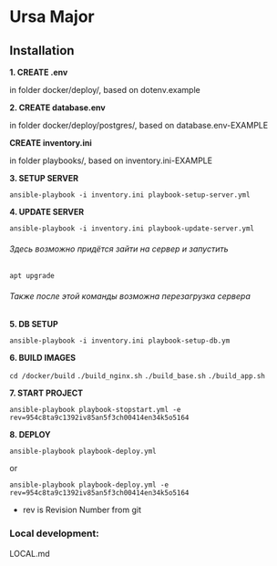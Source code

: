 # Ursa Major

## Installation

**1. CREATE .env**

in folder docker/deploy/, based on dotenv.example

**2. CREATE database.env** 

in folder docker/deploy/postgres/, based on database.env-EXAMPLE

**CREATE inventory.ini** 

in folder playbooks/, based on inventory.ini-EXAMPLE

**3. SETUP SERVER** 

`ansible-playbook -i inventory.ini playbook-setup-server.yml`

**4. UPDATE SERVER** 

`ansible-playbook -i inventory.ini playbook-update-server.yml`

###### Здесь возможно придётся зайти на сервер и запустить
`apt upgrade`

###### Также после этой команды возможна перезагрузка сервера
 
**5. DB SETUP**

`ansible-playbook -i inventory.ini playbook-setup-db.ym`

**6. BUILD IMAGES**

`cd /docker/build`
`./build_nginx.sh`
`./build_base.sh`
`./build_app.sh`

**7. START PROJECT** 

`ansible-playbook playbook-stopstart.yml -e rev=954c8ta9c1392iv85an5f3ch00414en34k5o5164`

**8. DEPLOY** 

`ansible-playbook playbook-deploy.yml`

or

`ansible-playbook playbook-deploy.yml -e rev=954c8ta9c1392iv85an5f3ch00414en34k5o5164`

- rev is Revision Number from git


### Local development: 
LOCAL.md